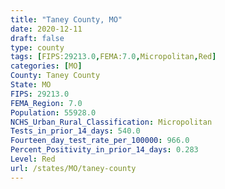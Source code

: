 ```yaml
---
title: "Taney County, MO"
date: 2020-12-11
draft: false
type: county
tags: [FIPS:29213.0,FEMA:7.0,Micropolitan,Red]
categories: [MO]
County: Taney County
State: MO
FIPS: 29213.0
FEMA_Region: 7.0
Population: 55928.0
NCHS_Urban_Rural_Classification: Micropolitan
Tests_in_prior_14_days: 540.0
Fourteen_day_test_rate_per_100000: 966.0
Percent_Positivity_in_prior_14_days: 0.283
Level: Red
url: /states/MO/taney-county
---
```



